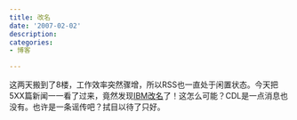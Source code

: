 ```yaml
---
title: 改名
date: '2007-02-02'
description:
categories:
- 博客

---
```

这两天搬到了8楼，工作效率突然骤增，所以RSS也一直处于闲置状态。今天把5XX篇新闻一一看了过来，竟然发现[IBM改名](http://news.newhua.com/html/Net_news/2007-2/2/072209470867996_16.shtml)了！这怎么可能？CDL是一点消息也没有。也许是一条谣传吧？拭目以待了只好。 